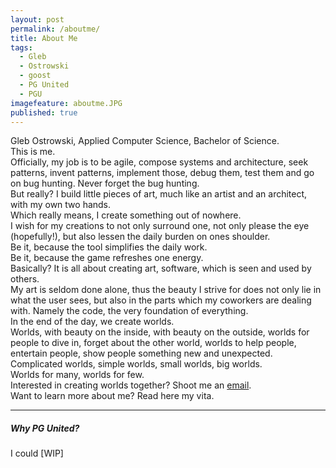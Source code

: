 ```yaml
---
layout: post
permalink: /aboutme/
title: About Me
tags: 
  - Gleb
  - Ostrowski
  - goost
  - PG United
  - PGU
imagefeature: aboutme.JPG
published: true
---
```


Gleb Ostrowski, Applied Computer Science, Bachelor of Science.  
This is me.  
Officially, my job is to be agile, compose systems and architecture, seek patterns, invent patterns, implement those, debug them, test them and go on bug hunting. Never forget the bug hunting.  
But really? I build little pieces of art, much like an artist and an architect, with my own two hands.  
Which really means, I create something out of nowhere.   
I wish for my creations to not only surround one, not only please the eye (hopefully!), but also lessen the daily burden on ones shoulder.  
Be it, because the tool simplifies the daily work.  
Be it, because the game refreshes one energy.  
Basically? It is all about creating art, software, which is seen and used by others.  
My art is seldom done alone, thus the beauty I strive for does not only lie in what the user sees, but also in the parts which my coworkers are dealing with. Namely the code, the very foundation of everything.  
In the end of the day, we create worlds.  
Worlds, with beauty on the inside, with beauty on the outside, worlds for people to dive in, forget about the other world, worlds to help people, entertain people, show people something new and unexpected.
Complicated worlds, simple worlds, small worlds, big worlds.  
Worlds for many, worlds for few.  
Interested in creating worlds together?
Shoot me an [email](mailto:askme@pgunited.de).  
Want to learn more about me? Read here my vita.


----------

##### Why PG United? 

I could [WIP]